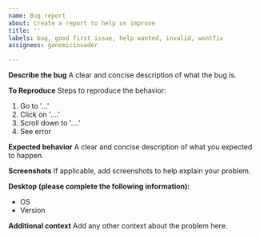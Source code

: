 ```yaml
---
name: Bug report
about: Create a report to help us improve
title: ''
labels: bug, good first issue, help wanted, invalid, wontfix
assignees: genomicinvader

---
```


**Describe the bug**
A clear and concise description of what the bug is.

**To Reproduce**
Steps to reproduce the behavior:
1. Go to '...'
2. Click on '....'
3. Scroll down to '....'
4. See error

**Expected behavior**
A clear and concise description of what you expected to happen.

**Screenshots**
If applicable, add screenshots to help explain your problem.

**Desktop (please complete the following information):**
 - OS
 - Version

**Additional context**
Add any other context about the problem here.
